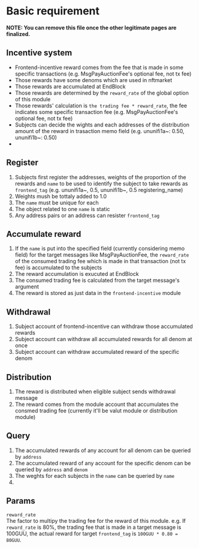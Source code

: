 # Basic requirement

**NOTE: You can remove this file once the other legitimate pages are finalized.** 

## Incentive system

- Frontend-incentive reward comes from the fee that is made in some specific transactions (e.g. MsgPayAuctionFee's optional fee, not tx fee)
- Those rewards have some denoms which are used in nftmarket
- Those rewards are accumulated at EndBlock
- Those rewards are determined by the `reward_rate` of the global option of this module
- Those rewards' calculation is `the trading fee * reward_rate`, the fee indicates some specific transaction fee (e.g. MsgPayAuctionFee's optional fee, not tx fee)
- Subjects can decide the wights and each addresses of the distribution amount of the reward in trasaction memo field (e.g. ununifi1a~: 0.50, ununifi1b~: 0.50)
- 
## Register

1. Subjects first register the addresses, weights of the proportion of the rewards and `name` to be used to identify the subject to take rewards as `frontend_tag` (e.g. ununifi1a~, 0.5, ununifi1b~, 0.5 registering_name)
1. Weights mush be tottaly added to 1.0
1. The `name` must be unique for each
1. The object related to one `name` is static
1. Any address pairs or an address can resister `frontend_tag`

## Accumulate reward

1. If the `name` is put into the specified field (currently considering memo field) for the target messages like MsgPayAuctionFee, the `reward_rate` of the consumed trading fee which is made in that transaction (not tx fee) is accumulated to the subjects
1. The reward accumulation is exucuted at EndBlock
1. The consumed trading fee is calculated from the target message's argument
1. The reward is stored as just data in the `frontend-incentive` module

## Withdrawal

1. Subject account of frontend-incentive can withdraw those accumulated rewards
1. Subject account can withdraw all accumulated rewards for all denom at once
1. Subject account can withdraw accumulated reward of the specific denom

## Distribution

1. The reward is distributed when eligible subject sends withdrawal message
1. The reward comes from the module account that accumulates the consmed trading fee (currently it'll be valut module or distribution module)


## Query

1. The accumulated rewards of any account for all denom can be queried by `address`
1. The accumulated reward of any account for the specific denom can be queried by `address` and `denom`
1. The weghts for each subjects in the `name` can be queried by `name`
1.  

## Params

`reward_rate`   
The factor to multipy the trading fee for the reward of this module.
e.g. If `reward_rate` is 80%, the trading fee that is made in a target message is 100GUU, the actual reward for target `frontend_tag` is `100GUU * 0.80 = 80GUU`.

